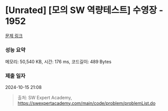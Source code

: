 # [Unrated] [모의 SW 역량테스트] 수영장 - 1952 

[문제 링크](https://swexpertacademy.com/main/code/problem/problemDetail.do?contestProbId=AV5PpFQaAQMDFAUq) 

### 성능 요약

메모리: 50,540 KB, 시간: 176 ms, 코드길이: 489 Bytes

### 제출 일자

2024-10-15 21:08



> 출처: SW Expert Academy, https://swexpertacademy.com/main/code/problem/problemList.do